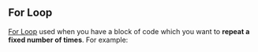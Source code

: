 ## For Loop

[For Loop](https://wiki.python.org/moin/ForLoop) used when you have a block of code which you want to **repeat a fixed number of times**. For example:

```

```





